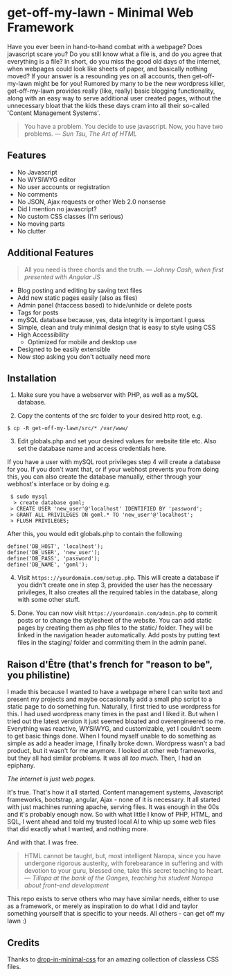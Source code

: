 # get-off-my-lawn - Minimal Web Framework
  				  
Have you ever been in hand-to-hand combat with a webpage? Does javascript scare you? Do you still know what a file is, and do you agree that everything is a file? In short, do you miss the good old days of the internet, when webpages could look like sheets of paper, and basically nothing moved? If your answer is a resounding yes on all accounts, then get-off-my-lawn might be for you! Rumored by many to be the new wordpress killer, get-off-my-lawn provides really (like, really) basic blogging functionality, along with an easy way to serve additional user created pages, without the unnecessary bloat that the kids these days cram into all their so-called 'Content Management Systems'.


> You have a problem. You decide to use javascript. Now, you have two problems. 
> — <cite>Sun Tsu, The Art of HTML</cite>

## Features
 - No Javascript
  - No WYSIWYG editor
   - No user accounts or registration
   - No comments
 - No JSON, Ajax requests or other Web 2.0 nonsense
  - Did I mention no javascript?
 - No custom CSS classes (I'm serious)
  - No moving parts
 - No clutter
 
## Additional Features

> All you need is three chords and the truth.
> — <cite>Johnny Cash, when first presented with Angular JS</cite>

 - Blog posting and editing by saving text files
  - Add new static pages easily (also as files)
 - Admin panel (htaccess based) to hide/unhide or delete posts
  - Tags for posts
 - mySQL database because, yes, data integrity is important I guess
 - Simple, clean and truly minimal design that is easy to style using CSS
 - High Accessibility
   - Optimized for mobile and desktop use
 - Designed to be easily extensible
 - Now stop asking you don't actually need more

## Installation

1. Make sure you have a webserver with PHP, as well as a mySQL database.

2. Copy the contents of the src folder to your desired http root, e.g.

```
$ cp -R get-off-my-lawn/src/* /var/www/
```

3. Edit globals.php and set your desired values for website title etc. Also set the database name and access credentials here.

If you have a user with mySQL root privileges step 4 will create a database for you. If you don't want that, or if your webhost prevents you from doing this, you can also create the database manually, either through your webhost's interface or by doing e.g.

```
 $ sudo mysql
  > create database goml;
 > CREATE USER 'new_user'@'localhost' IDENTIFIED BY 'password';
 > GRANT ALL PRIVILEGES ON goml.* TO 'new_user'@'localhost';
 > FLUSH PRIVILEGES;
```

After this, you would edit globals.php to contain the following

```
define('DB_HOST', 'localhost');
define('DB_USER', 'new_user');
define('DB_PASS', 'password');
define('DB_NAME', 'goml');
```

4. Visit `https:://yourdomain.com/setup.php`. This will create a database if you didn't create one in step 3, provided the user has the necessary privileges, It also creates all the required tables in the database, along with some other stuff.

5. Done. You can now visit `https://yourdomain.com/admin.php` to commit posts or to change the stylesheet of the website. You can add static pages by creating them as php files to the static/ folder. They will be linked in the navigation header automatically. Add posts by putting text files in the staging/ folder and commiting them in the admin panel.

## Raison d'Être (that's french for "reason to be", you philistine)

I made this because I wanted to have a webpage where I can write text and present my projects and maybe occasionally add a small php script to a static page to do something fun. Naturally, I first tried to use wordpress for this. I had used wordpress many times in the past and I liked it. But when I tried out the latest version it just seemed bloated and overengineered to me. Everything was reactive, WYSIWYG, and customizable, yet I couldn't seem to get basic things done. When I found myself unable to do something as simple as add a header image, I finally broke down. Wordpress wasn't a bad product, but it wasn't for me anymore. I looked at other web frameworks, but they all had similar problems. It was all *too much*. Then, I had an epiphany.

*The internet is just web pages.*

It's true. That's how it all started. Content management systems, Javascript frameworks, bootstrap, angular, Ajax - none of it is necessary. It all started with just machines running apache, serving files. It was enough in the 00s and it's probably enough now. So with what little I know of PHP, HTML, and SQL, I went ahead and told my trusted local AI to whip up some web files that did exactly what I wanted, and nothing more.

And with that. I was free. 


> HTML cannot be taught, but, most intelligent Naropa, since you have undergone rigorous austerity, with forebearance in suffering and with devotion to your guru, blessed one, take this secret teaching to heart.
> — <cite>Tillopa at the bank of the Ganges, teaching his student Naropa about front-end development</cite>

This repo exists to serve others who may have similar needs, either to use as a framework, or merely as inspiration to do what I did and taylor something yourself that is specific to your needs. All others - can get off my lawn :)


## Credits

Thanks to [drop-in-minimal-css](https://github.com/dohliam/dropin-minimal-css) for an amazing collection of classless CSS files.

